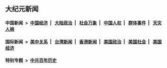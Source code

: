 ## 大纪元新闻

#### 中国新闻 &nbsp;>&nbsp; [中国经济](indexes/ncid283/README.md?10012045) &nbsp;| &nbsp; [大陆政治](indexes/ncid277/README.md?10012045) &nbsp;| &nbsp; [社会万象](indexes/ncid282/README.md?10012045) &nbsp;| &nbsp; [中国人权](indexes/ncid278/README.md?10012045) &nbsp;| &nbsp; [群体事件](indexes/ncid279/README.md?10012045) &nbsp;| &nbsp; [天灾人祸](indexes/ncid280/README.md?10012045)

#### 国际新闻 &nbsp;>&nbsp; [美中关系](indexes/nf1412576/README.md?10012045) &nbsp;| &nbsp; [台湾新闻](indexes/ncid1349361/README.md?10012045) &nbsp;| &nbsp; [香港新闻](indexes/ncid1349362/README.md?10012045) &nbsp;| &nbsp; [美国政治](indexes/ncid1078159/README.md?10012045) &nbsp;| &nbsp; [美国社会](indexes/ncid1078160/README.md?10012045) &nbsp;| &nbsp; [美国经济](indexes/ncid1078158/README.md?10012045)

#### 特别专题 &nbsp;>&nbsp; [中共百年历史](https://github.com/epoch-news/epoch-special/blob/master/README.md?10012045)  
